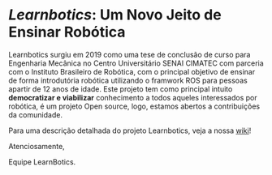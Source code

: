 # _Learnbotics_: Um Novo Jeito de Ensinar Robótica

Learnbotics surgiu em 2019 como uma tese de conclusão de curso para Engenharia Mecânica no Centro Universitário SENAI CIMATEC com parceria com o Instituto Brasileiro de Robótica, com o principal objetivo de ensinar de forma introdutória robótica utilizando o framwork ROS para pessoas apartir de 12 anos de idade. Este projeto tem como principal intuito **democratizar e viabilizar** conhecimento a todos aqueles interessados por robótica, é um projeto Open source, logo, estamos abertos a contribuições da comunidade.

Para uma descrição detalhada do projeto Learnbotics, veja a nossa [wiki](https://github.com/Brazilian-Institute-of-Robotics/learnbotics/wiki)!


Atenciosamente,

Equipe LearnBotics.
